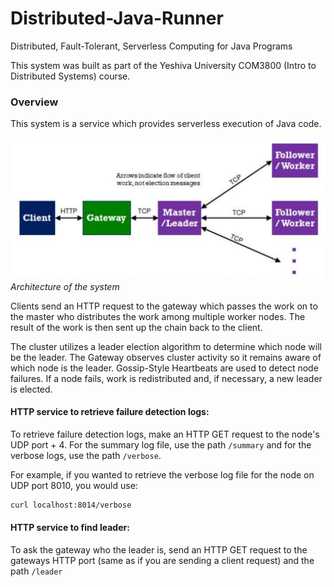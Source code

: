 # Distributed-Java-Runner

Distributed, Fault-Tolerant, Serverless Computing for Java Programs

This system was built as part of the Yeshiva University COM3800 (Intro to Distributed Systems) course.

### Overview

This system is a service which provides serverless execution of Java code.

![System Architecture](./Architecture.png)
*Architecture of the system*

Clients send an HTTP request to the gateway which passes the work on to the master who distributes the work among multiple worker nodes. The result of the work is then sent up the chain back to the client.

The cluster utilizes a leader election algorithm to determine which node will be the leader. The Gateway observes cluster activity so it remains aware of which node is the leader. Gossip-Style Heartbeats are used to detect node failures. If a node fails, work is redistributed and, if necessary, a new leader is elected.

#### HTTP service to retrieve failure detection logs:

To retrieve failure detection logs, make an HTTP GET request to the node's UDP port + 4. For the summary log file, use the path `/summary` and for the verbose logs, use the path `/verbose`.

For example, if you wanted to retrieve the verbose log file for the node on UDP port 8010, you would use:

```bash
curl localhost:8014/verbose
```

#### HTTP service to find leader:

To ask the gateway who the leader is, send an HTTP GET request to the gateways HTTP port (same as if you are sending a client request) and the path `/leader`
